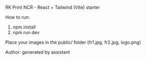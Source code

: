 RK Print NCR - React + Tailwind (Vite) starter


How to run:

1. npm install
2. npm run dev


Place your images in the public/ folder (fr1.jpg, fr2.jpg, logo.png)

Author: generated by assistant
